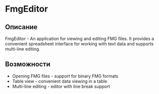 # FmgEditor

## Описание
FmgEditor - An application for viewing and editing FMG files. It provides a convenient spreadsheet interface for working with text data and supports multi-line editing.

## Возможности
- Opening FMG files - support for binary FMG formats
- Table view - convenient data viewing in a table
- Multi-line editing - editor with line break support
